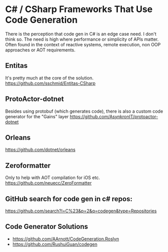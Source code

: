 # C# / CSharp Frameworks That Use Code Generation
There is the perception that code gen in C# is an edge case need. I don't think so. The need is high where performance or simplicity of APIs matter. Often found in the context of reactive systems, remote execution, non OOP approaches or AOT requirements.

## Entitas
It's pretty much at the core of the solution.
https://github.com/sschmid/Entitas-CSharp

## ProtoActor-dotnet
Besides using protobuf (which generates code), there is also a custom code generator for the "Gains" layer
https://github.com/AsynkronIT/protoactor-dotnet

## Orleans
https://github.com/dotnet/orleans

## Zeroformatter
Only to help with AOT compilation for iOS etc.
https://github.com/neuecc/ZeroFormatter

## GitHub search for code gen in c# repos:
https://github.com/search?l=C%23&p=2&q=codegen&type=Repositories

## Code Generator Solutions
- https://github.com/AArnott/CodeGeneration.Roslyn
- https://github.com/RushuiGuan/codegen
